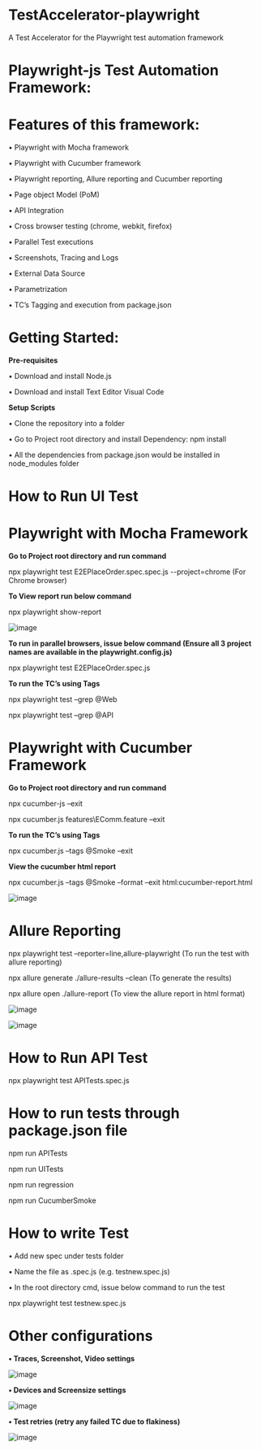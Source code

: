 # TestAccelerator-playwright
A Test Accelerator for the Playwright test automation framework

# Playwright-js Test Automation Framework:
# Features of this framework:
•	Playwright with Mocha framework

•	Playwright with Cucumber framework

•	Playwright reporting, Allure reporting and Cucumber reporting

•	Page object Model (PoM)

•	API Integration

•	Cross browser testing (chrome, webkit, firefox)

•	Parallel Test executions

•	Screenshots, Tracing and Logs

•	External Data Source

•	Parametrization

•	TC’s Tagging and execution from package.json


# Getting Started:

**Pre-requisites**

•	Download and install Node.js

•	Download and install Text Editor Visual Code

**Setup Scripts**

•	Clone the repository into a folder

•	Go to Project root directory and install Dependency: npm install

•	All the dependencies from package.json would be installed in node_modules folder


# How to Run UI Test

# Playwright with Mocha Framework 

**Go to Project root directory and run command**

npx playwright test E2EPlaceOrder.spec.spec.js --project=chrome (For Chrome browser)

**To View report run below command**

npx playwright show-report

![image](https://github.com/LaunchCG/TestAccelerator-playwright/assets/159937908/ec6cba49-4c1b-4b41-bd19-d53e37a22d77)


**To run in parallel browsers, issue below command (Ensure all 3 project names are available in the playwright.config.js)**

npx playwright test E2EPlaceOrder.spec.js

**To run the TC’s using Tags**

npx playwright test –grep @Web

npx playwright test –grep @API


# Playwright with Cucumber Framework

**Go to Project root directory and run command**

npx cucumber-js –exit

npx cucumber.js features\EComm.feature –exit

**To run the TC’s using Tags**

npx cucumber.js –tags @Smoke –exit

**View the cucumber html report**

npx cucumber.js –tags @Smoke –format –exit html:cucumber-report.html

![image](https://github.com/LaunchCG/TestAccelerator-playwright/assets/159937908/85d4152c-4b44-470a-9c07-5b178d5f3648)


# Allure Reporting

npx playwright test –reporter=line,allure-playwright (To run the test with allure reporting)

npx allure generate ./allure-results –clean (To generate the results)

npx allure open ./allure-report (To view the allure report in html format)

![image](https://github.com/LaunchCG/TestAccelerator-playwright/assets/159937908/1de484d0-17e6-47a3-b0df-415a9ac2e6c5)

![image](https://github.com/LaunchCG/TestAccelerator-playwright/assets/159937908/c63a5822-9ec1-48a7-b4a2-4b3569f79897)



# How to Run API Test

npx playwright test APITests.spec.js

# How to run tests through package.json file

npm run APITests 

npm run UITests

npm run regression

npm run CucumberSmoke


# How to write Test

•	Add new spec under tests folder

•	Name the file as .spec.js (e.g. testnew.spec.js)

•	In the root directory cmd, issue below command to run the test

npx playwright test testnew.spec.js

# Other configurations

**•	Traces, Screenshot, Video settings**

![image](https://github.com/LaunchCG/TestAccelerator-playwright/assets/159937908/ab62a90a-f2e9-4c42-a5d9-e5dde94ff9a1)

 
**•	Devices and Screensize settings**

![image](https://github.com/LaunchCG/TestAccelerator-playwright/assets/159937908/70e3f8cb-e9b6-47c3-9860-d53dab04f152)

 
**•	Test retries (retry any failed TC due to flakiness)**

![image](https://github.com/LaunchCG/TestAccelerator-playwright/assets/159937908/7e31e46b-06fb-441f-b6d7-fb325cefa88b)

 

